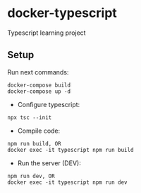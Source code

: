 # docker-typescript
Typescript learning project

## Setup
Run next commands:
```
docker-compose build
docker-compose up -d
```
* Configure typescript:
```
npx tsc --init
```
* Compile code:
```
npm run build, OR
docker exec -it typescript npm run build
```

* Run the server (DEV):
```
npm run dev, OR 
docker exec -it typescript npm run dev
```
